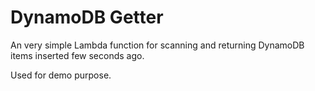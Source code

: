 # DynamoDB Getter

An very simple Lambda function for scanning and returning DynamoDB items 
inserted few seconds ago.

Used for demo purpose.